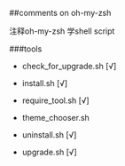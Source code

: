 ##comments on oh-my-zsh


注释oh-my-zsh 学shell script

###tools

* check_for_upgrade.sh [√]

* install.sh [√]

* require_tool.sh [√]

* theme_chooser.sh

* uninstall.sh [√]

* upgrade.sh [√]

